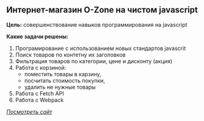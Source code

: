 ## Интернет-магазин O-Zone на чистом javascript

**Цель:** совершенствование навыков программирования на javascript

**Какие задачи решены:**

1. Програмирование с использованием новых стандартов javascrit
2. Поиск товаров по контетну их заголовков
3. Фильтрация товаров по категории, цене и дисконту (акция)
4. Работа с корзиной:
   - поместить товары в карзину,
   - посчитать стоимость покупки,
   - удалить не нужные товары
5. Работа с Fetch API
6. Работа с Webpack

[_Посмотреть сайт_](http://git.lekua.in.ua/o-ozon/)
